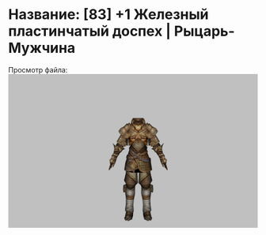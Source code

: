 # Название: [83] +1 Железный пластинчатый доспех | Рыцарь-Мужчина

Просмотр файла:
![p000004.png](p000004.png)